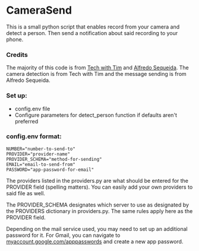 # CameraSend

This is a small python script that enables record from your camera and detect a person. Then send a notification about said recording to your phone.

### Credits

The majority of this code is from [Tech with Tim](https://www.youtube.com/watch?v=Exic9E5rNok) and [Alfredo Sequeida](https://www.youtube.com/watch?v=4-ysecoraKo). The camera detection is from Tech with Tim and the message sending is from Alfredo Sequeida.

### Set up:

- config.env file
- Configure parameters for detect_person function if defaults aren't preferred

### config.env format:

```
NUMBER="number-to-send-to"
PROVIDER="provider-name"
PROVIDER_SCHEMA="method-for-sending"
EMAIL="email-to-send-from"
PASSWORD="app-password-for-email"
```

The providers listed in the providers.py are what should be entered for the PROVIDER field (spelling matters). You can easily add your own providers to said file as well.

The PROVIDER_SCHEMA designates which server to use as designated by the PROVIDERS dictionary in providers.py. The same rules apply here as the PROVIDER field.

Depending on the mail service used, you may need to set up an additional password for it. For Gmail, you can navigate to [myaccount.google.com/apppasswords](myaccount.google.com/apppasswords) and create a new app password.
